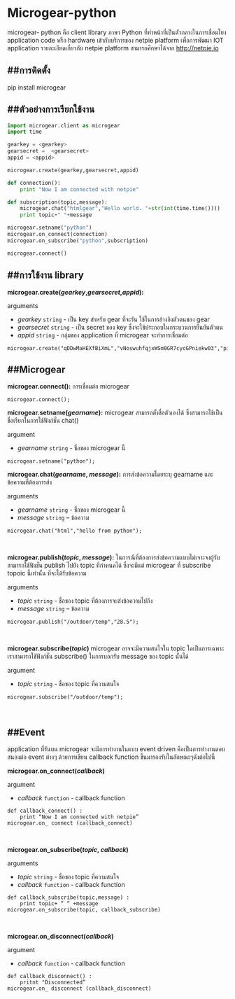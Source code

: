 Microgear-python
=======
microgear- python คือ client library ภาษา Python  ที่ทำหน้าที่เป็นตัวกลางในการเชื่อมโยง application code หรือ hardware เข้ากับบริการของ netpie platform เพื่อการพัฒนา IOT application รายละเอียดเกี่ยวกับ netpie platform สามารถศึกษาได้จาก http://netpie.io



##การติดตั้ง
-----------
pip install microgear



##ตัวอย่างการเรียกใช้งาน
-----------
```python:microgear.py
import microgear.client as microgear
import time

gearkey = <gearkey>
gearsecret =  <gearsecret>
appid = <appid>

microgear.create(gearkey,gearsecret,appid)

def connection():
	print "Now I am connected with netpie"

def subscription(topic,message):
	microgear.chat("htmlgear","Hello world. "+str(int(time.time())))
	print topic+" "+message

microgear.setname("python")
microgear.on_connect(connection)
microgear.on_subscribe("python",subscription)

microgear.connect()
```



##การใช้งาน library
------------
**microgear.create(*gearkey*,*gearsecret*,*appid*):**

arguments

 * *gearkey* `string` - เป็น key สำหรับ gear ที่จะรัน ใช้ในการอ้างอิงตัวตนของ gear
 * *gearsecret* `string` - เป็น secret ของ key ซึ่งจะใช้ประกอบในกระบวนการยืนยันตัวตน
 * *appid* `string` - กลุ่มของ application ที่ microgear จะทำการเชื่อมต่อ

```python:
microgear.create("qDDwMaHEXfBiXmL","vNoswuhfqjxWSm0GR7cycGPniekw03","piedemo")
```




##Microgear
---------------

**microgear.connect():** การเชื่อมต่อ microgear

```python:
microgear.connect();
```







**microgear.setname(*gearname*):** microgear สามารถตั้งชื่อตัวเองได้ ซึ่งสามารถใช้เป็นชื่อเรียกในการใช้ฟังก์ชั่น chat()

argument

* *gearname* `string` - ชื่อของ microgear นี้








```python:
microgear.setname("python");
```

**microgear.chat(*gearname*, *message*):** การส่งข้อความโดยระบุ gearname และข้อความที่ต้องการส่ง

arguments

* *gearname* `string` - ชื่อของ microgear นี้
* *message* `string` – ข้อความ

```python:
microgear.chat("html","hello from python");
```


<br data-effect="nomal"/>




**microgear.publish(*topic*, *message*):** ในการณีที่ต้องการส่งข้อความแบบไม่เจาะจงผู้รับ สามารถใช้ฟังชั่น publish ไปยัง topic ที่กำหนดได้ ซึ่งจะมีแต่ microgear ที่ subscribe topoic นี้เท่านั้น ที่จะได้รับข้อความ

arguments

* *topic* `string` - ชื่อของ topic ที่ต้องการจะส่งข้อความไปถึง
* *message* `string` – ข้อความ

```python:
microgear.publish("/outdoor/temp","28.5");
```

<br data-effect="nomal"/>


**microgear.subscribe(*topic*)** microgear อาจจะมีความสนใจใน topic ใดเป็นการเฉพาะ เราสามารถใช้ฟังก์ชั่น subscribe() ในการบอกรับ message ของ topic นั้นได้

argument

* *topic* `string` - ชื่อของ topic ที่ความสนใจ



```python:
microgear.subscribe("/outdoor/temp");
```

<br data-effect="nomal"/>

##Event
---------------
application ที่รันบน microgear จะมีการทำงานในแบบ event driven คือเป็นการทำงานตอบสนองต่อ event ต่างๆ ด้วยการเขียน callback function ขึ้นมารองรับในลักษณะๆดังต่อไปนี้

**microgear.on_connect(*callback*)**

argument

* *callback* `function` - callback function


```python:
def callback_connect() :
	print “Now I am connected with netpie”
microgear.on_ connect (callback_connect)
```

<br data-effect="nomal"/>


**microgear.on_subscribe(*topic*, *callback*)**

arguments

* *topic* `string` - ชื่อของ topic ที่ความสนใจ
* *callback* `function` - callback function


```python:
def callback_subscribe(topic,message) :
	print topic+ “ “ +message
microgear.on_subscribe(topic, callback_subscribe)
```

<br data-effect="nomal"/>


**microgear.on_disconnect(*callback*)**

argument


* *callback* `function` - callback function


```python:
def callback_disconnect() :
	pritnt "Disconnected”
microgear.on_ disconnect (callback_disconnect)

```

<br data-effect="nomal"/>